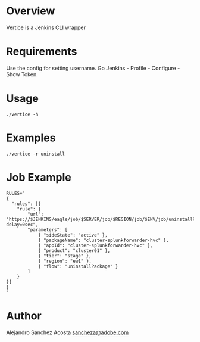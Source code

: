# Overview

Vertice is a Jenkins CLI wrapper

# Requirements

Use the config for setting username. Go Jenkins - Profile - Configure - Show Token.

# Usage

`./vertice -h`

# Examples

`./vertice -r uninstall`

# Job Example

~~~~
RULES='
{
  "rules": [{
	"rule": {
		"url": "https://$JENKINS/eagle/job/$SERVER/job/$REGION/job/$ENV/job/uninstallPackage/build?delay=0sec",
		"parameters": [
			{ "sideState": "active" },
			{ "packageName": "cluster-splunkforwarder-hvc" },
			{ "appId": "cluster-splunkforwarder-hvc" },
			{ "product": "cluster01" },
			{ "tier": "stage" },
			{ "region": "ew1" },
			{ "flow": "uninstallPackage" }
		]
	}
}]
}
'
~~~~

# Author

Alejandro Sanchez Acosta <sancheza@adobe.com>
